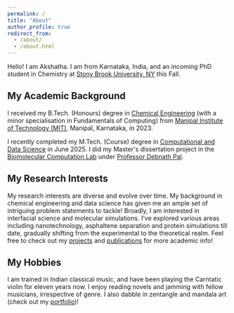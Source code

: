 ```yaml
---
permalink: /
title: "About"
author_profile: true
redirect_from: 
  - /about/
  - /about.html
---
```


Hello! I am Akshatha. I am from Karnataka, India, and an incoming PhD student in Chemistry at [Stony Brook University, NY](https://www.stonybrook.edu/) this Fall. 

## My Academic Background

I received my B.Tech. (Honours) degree in [Chemical Engineering](https://www.manipal.edu/mit/department-faculty/department-list/chemical.html) (with a minor specialisation in Fundamentals of Computing) from [Manipal Institute of Technology (MIT)](https://www.manipal.edu/mit.html), Manipal, Karnataka, in 2023.  

I recently completed my M.Tech. (Course) degree in [Computational and Data Science](https://cds.iisc.ac.in/) in June 2025. I did my Master's dissertation project in the [Biomolecular Computation Lab](http://pallab.serc.iisc.ernet.in/) under [Professor Debnath Pal](https://cds.iisc.ac.in/faculty/dpal/).

## My Research Interests

My research interests are diverse and evolve over time. My background in chemical engineering and data science has given me an ample set of intriguing problem statements to tackle! Broadly, I am interested in interfacial science and molecular simulations. I've explored various areas including nanotechnology, asphaltene separation and protein simulations till date, gradually shifting from the experimental to the theoretical realm. Feel free to check out my [projects](https://akshatha58.github.io/year-archive/) and [publications](https://akshatha58.github.io/publications/) for more academic info!

## My Hobbies

I am trained in Indian classical music, and have been playing the Carntatic violin for eleven years now.  I enjoy reading novels and jamming with fellow musicians, irrespective of genre. I also dabble in zentangle and mandala art (check out my [portfolio](https://www.behance.net/akshatha_hebbar))!
